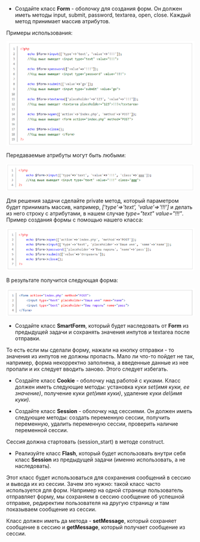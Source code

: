 * Создайте класс __Form__ - оболочку для создания форм. Он должен иметь методы input, submit, password, textarea, open, close. Каждый метод принимает массив атрибутов.

Примеры использования:

![Image](/images/img1.png)
 
Передаваемые атрибуты могут быть любыми:

![Image](/images/img2.png)
 
Для решения задачи сделайте private метод, который параметром будет принимать массив, например, _['type'=>'text', 'value'=>'!!!']_ и делать из него строку с атрибутами, в нашем случае _type="text" value="!!!"_.
Пример создания формы с помощью нашего класса:

![Image](/images/img3.png)
 
В результате получится следующая форма:

![Image](/images/img4.png)
 
* Создайте класс __SmartForm__, который будет наследовать от __Form__ из предыдущей задачи и сохранять значения инпутов и textarea после отправки.

То есть если мы сделали форму, нажали на кнопку отправки - то значения из инпутов не должны пропасть. Мало ли что-то пойдет не так, например, форма некорректно заполнена, а введенные данные из нее пропали и их следует вводить заново. Этого следует избегать.

* Создайте класс __Cookie__ - оболочку над работой с куками. Класс должен иметь следующие методы: установка куки _set(имя куки, ее значение)_, получение куки _get(имя куки)_, удаление куки _del(имя куки)_.

* Создайте класс __Session__ - оболочку над сессиями. Он должен иметь следующие методы: создать переменную сессии, получить переменную, удалить переменную сессии, проверить наличие переменной сессии.

Сессия должна стартовать (session_start) в методе construct.
* Реализуйте класс __Flash__, который будет использовать внутри себя класс __Session__ из предыдущей задачи (именно использовать, а не наследовать).

Этот класс будет использоваться для сохранения сообщений в сессию и вывода их из сессии. Зачем это нужно: такой класс часто используется для форм. Например на одной странице пользователь отправляет форму, мы сохраняем в сессию сообщение об успешной отправке, редиректим пользователя на другую страницу и там показываем сообщение из сессии.

Класс должен иметь да метода - __setMessage__, который сохраняет сообщение в сессию и __getMessage__, который получает сообщение из сессии.